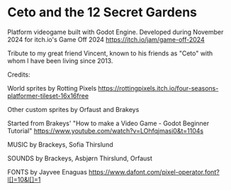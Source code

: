 
# Ceto and the 12 Secret Gardens
Platform videogame built with Godot Engine.
Developed during November 2024 for itch.io's Game Off 2024 https://itch.io/jam/game-off-2024

Tribute to my great friend Vincent, known to his friends as "Ceto" with whom I have been living since 2013.

Credits:

World sprites by Rotting Pixels
https://rottingpixels.itch.io/four-seasons-platformer-tileset-16x16free

Other custom sprites by Orfaust and Brakeys

Started from Brakeys' "How to make a Video Game - Godot Beginner Tutorial"
https://www.youtube.com/watch?v=LOhfqjmasi0&t=1104s

MUSIC by Brackeys, Sofia Thirslund

SOUNDS by Brackeys, Asbjørn Thirslund, Orfaust

FONTS by Jayvee Enaguas
https://www.dafont.com/pixel-operator.font?l[]=10&l[]=1
